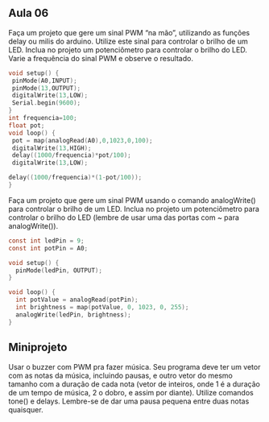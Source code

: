 ## Aula 06
Faça um projeto que gere um sinal PWM “na mão”,
utilizando as funções delay ou milis do arduino. Utilize
este sinal para controlar o brilho de um LED. Inclua no
projeto um potenciômetro para controlar o brilho do LED.
Varie a frequência do sinal PWM e observe o resultado.

```C
void setup() {
 pinMode(A0,INPUT);
 pinMode(13,OUTPUT);
 digitalWrite(13,LOW);
 Serial.begin(9600);
}
int frequencia=100; 
float pot;
void loop() {
 pot = map(analogRead(A0),0,1023,0,100);
 digitalWrite(13,HIGH);
 delay((1000/frequencia)*pot/100);
 digitalWrite(13,LOW);

delay((1000/frequencia)*(1-pot/100));
}
```

Faça um projeto que gere um sinal PWM usando o
comando analogWrite() para controlar o brilho de um
LED. Inclua no projeto um potenciômetro para controlar o
brilho do LED (lembre de usar uma das portas com ~ para
analogWrite()).

```C
const int ledPin = 9; 
const int potPin = A0;

void setup() {
  pinMode(ledPin, OUTPUT);
}

void loop() {
  int potValue = analogRead(potPin);
  int brightness = map(potValue, 0, 1023, 0, 255);
  analogWrite(ledPin, brightness);
}
```
## Miniprojeto
Usar o buzzer com PWM pra fazer música. Seu programa
deve ter um vetor com as notas da música, incluindo
pausas, e outro vetor do mesmo tamanho com a duração
de cada nota (vetor de inteiros, onde 1 é a duração de um
tempo de música, 2 o dobro, e assim por diante). Utilize
comandos tone() e delays. Lembre-se de dar uma pausa
pequena entre duas notas quaisquer.
